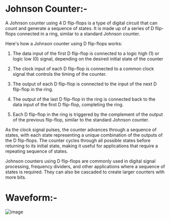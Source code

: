 # Johnson Counter:-

A Johnson counter using 4 D flip-flops is a type of digital circuit that can count and generate a sequence of states. It is made up of a series of D flip-flops connected in a ring, similar to a standard Johnson counter.

Here's how a Johnson counter using D flip-flops works:

1. The data input of the first D flip-flop is connected to a logic high (1) or logic low (0) signal, depending on the desired initial state of the   counter

2. The clock input of each D flip-flop is connected to a common clock signal that controls the timing of the counter.

3. The output of each D flip-flop is connected to the input of the next D flip-flop in the ring.

4. The output of the last D flip-flop in the ring is connected back to the data input of the first D flip-flop, completing the ring.

5. Each D flip-flop in the ring is triggered by the complement of the output of the previous flip-flop, similar to the standard Johnson counter.

As the clock signal pulses, the counter advances through a sequence of states, with each state representing a unique combination of the outputs of the D flip-flops. The counter cycles through all possible states before returning to its initial state, making it useful for applications that require a repeating sequence of states.

Johnson counters using D flip-flops are commonly used in digital signal processing, frequency dividers, and other applications where a sequence of states is required. They can also be cascaded to create larger counters with more bits.



# Waveform:-

![image](https://user-images.githubusercontent.com/103407023/233844098-99d2222c-c9fd-42db-8a9f-511fff92b164.png)
